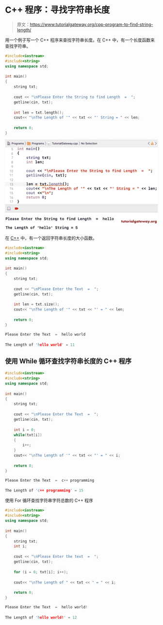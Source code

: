# C++ 程序：寻找字符串长度

> 原文：<https://www.tutorialgateway.org/cpp-program-to-find-string-length/>

用一个例子写一个 C++ 程序来查找字符串长度。在 C++ 中，有一个长度函数来查找字符串。

```cpp
#include<iostream>
#include<string>
using namespace std;

int main()
{
	string txt;

	cout << "\nPlease Enter the String to find Length  =  ";
	getline(cin, txt);

	int len = txt.length();
	cout<< "\nThe Length of '" << txt << "' String = " << len;

 	return 0;
}
```

![C++ Program to Find String Length 1](img/521f4c1db75e03103bf3a6f39dd35518.png)

在 [C++](https://www.tutorialgateway.org/cpp-programs/) 中，有一个返回字符串长度的大小函数。

```cpp
#include<iostream>
#include<string>
using namespace std;

int main()
{
	string txt;

	cout << "\nPlease Enter the Text  =  ";
	getline(cin, txt);

	int len = txt.size();
	cout<< "\nThe Length of '" << txt << "' = " << len;

 	return 0;
}
```

```cpp
Please Enter the Text  =  hello world

The Length of 'hello world' = 11
```

## 使用 While 循环查找字符串长度的 C++ 程序

```cpp
#include<iostream>
#include<string>
using namespace std;

int main()
{
	string txt;

	cout << "\nPlease Enter the Text  =  ";
	getline(cin, txt);

	int i = 0;
	while(txt[i])
	{
		i++;
	}
	cout<< "\nThe Length of '" << txt << "' = " << i;

 	return 0;
}
```

```cpp
Please Enter the Text  =  c++ programming

The Length of 'c++ programming' = 15
```

使用 For 循环查找字符串字符总数的 C++ 程序

```cpp
#include<iostream>
#include<string>
using namespace std;

int main()
{
	string txt;
	int i;

	cout << "\nPlease Enter the text  =  ";
	getline(cin, txt);

	for (i = 0; txt[i]; i++);

	cout<< "\nThe Length of " << txt << " = " << i;

 	return 0;
}
```

```cpp
Please Enter the Text  =  hello world!

The Length of 'hello world!' = 12
```